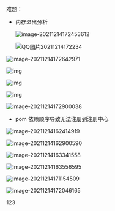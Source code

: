 难题：

+ 内存溢出分析

  ![image-20211214172453612](C:\Users\liudong\AppData\Roaming\Typora\typora-user-images\image-20211214172453612.png)

  ![QQ图片20211214172234](C:\Users\liudong\OneDrive\桌面\QQ图片20211214172234.png)

![image-20211214172642971](C:\Users\liudong\AppData\Roaming\Typora\typora-user-images\image-20211214172642971.png)



![img](file:///D:\qqmessage\2351036454\Image\C2C\{8BF5D690-82F1-AD4A-275A-4F44DF0F7BF3}.jpg)

![img](file:///D:\qqmessage\2351036454\Image\C2C\{468FA3E5-C049-1EB6-A8A8-76DD48EC20E4}.jpg)

![img](file:///D:\qqmessage\2351036454\Image\C2C\{2CFAD21E-DAB6-AC07-EE32-AEB598E17942}.jpg)

![image-20211214172900038](C:\Users\liudong\AppData\Roaming\Typora\typora-user-images\image-20211214172900038.png)





+ pom 依赖顺序导致无法注册到注册中心

![image-20211214162414919](C:\Users\liudong\AppData\Roaming\Typora\typora-user-images\image-20211214162414919.png)

![image-20211214162900590](C:\Users\liudong\AppData\Roaming\Typora\typora-user-images\image-20211214162900590.png)

![image-20211214163341558](C:\Users\liudong\AppData\Roaming\Typora\typora-user-images\image-20211214163341558.png)

![image-20211214163556595](C:\Users\liudong\AppData\Roaming\Typora\typora-user-images\image-20211214163556595.png)

![image-20211214171154509](C:\Users\liudong\AppData\Roaming\Typora\typora-user-images\image-20211214171154509.png)

![image-20211214172046165](C:\Users\liudong\AppData\Roaming\Typora\typora-user-images\image-20211214172046165.png)

 <a onclick="c()">123</a>
 <script type="text/javascript">
function scrollToTop() {
  //   这里边可以写一些逻辑，比如偶数行一个一个的置顶，不如状态等于0的一个一个的置顶！
  console.log(13123)
}
 </script>
